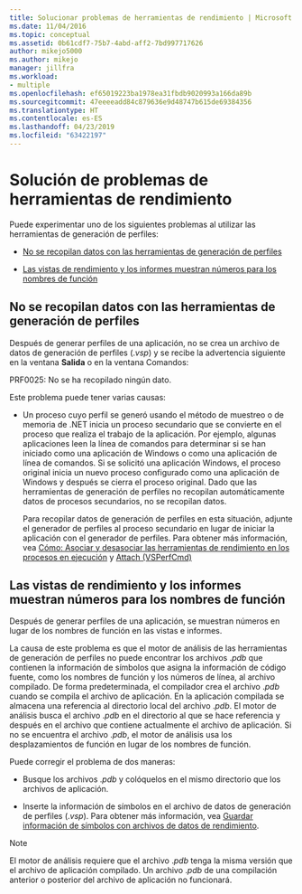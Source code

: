 ```yaml
---
title: Solucionar problemas de herramientas de rendimiento | Microsoft Docs
ms.date: 11/04/2016
ms.topic: conceptual
ms.assetid: 0b61cdf7-75b7-4abd-aff2-7bd997717626
author: mikejo5000
ms.author: mikejo
manager: jillfra
ms.workload:
- multiple
ms.openlocfilehash: ef65019223ba1978ea31fbdb9020993a166da89b
ms.sourcegitcommit: 47eeeeadd84c879636e9d48747b615de69384356
ms.translationtype: HT
ms.contentlocale: es-ES
ms.lasthandoff: 04/23/2019
ms.locfileid: "63422197"
---
```

# <a name="troubleshoot-performance-tools-issues"></a>Solución de problemas de herramientas de rendimiento
Puede experimentar uno de los siguientes problemas al utilizar las herramientas de generación de perfiles:

- [No se recopilan datos con las herramientas de generación de perfiles](#no-data-is-collected-by-the-profiling-tools)

- [Las vistas de rendimiento y los informes muestran números para los nombres de función](#performance-views-and-reports-display-numbers-for-function-names)

## <a name="no-data-is-collected-by-the-profiling-tools"></a>No se recopilan datos con las herramientas de generación de perfiles
 Después de generar perfiles de una aplicación, no se crea un archivo de datos de generación de perfiles (.*vsp*) y se recibe la advertencia siguiente en la ventana **Salida** o en la ventana Comandos:

 PRF0025: No se ha recopilado ningún dato.

 Este problema puede tener varias causas:

- Un proceso cuyo perfil se generó usando el método de muestreo o de memoria de .NET inicia un proceso secundario que se convierte en el proceso que realiza el trabajo de la aplicación. Por ejemplo, algunas aplicaciones leen la línea de comandos para determinar si se han iniciado como una aplicación de Windows o como una aplicación de línea de comandos. Si se solicitó una aplicación Windows, el proceso original inicia un nuevo proceso configurado como una aplicación de Windows y después se cierra el proceso original. Dado que las herramientas de generación de perfiles no recopilan automáticamente datos de procesos secundarios, no se recopilan datos.

     Para recopilar datos de generación de perfiles en esta situación, adjunte el generador de perfiles al proceso secundario en lugar de iniciar la aplicación con el generador de perfiles. Para obtener más información, vea [Cómo: Asociar y desasociar las herramientas de rendimiento en los procesos en ejecución](../profiling/how-to-attach-and-detach-performance-tools-to-running-processes.md) y [Attach (VSPerfCmd)](../profiling/attach.md)

## <a name="performance-views-and-reports-display-numbers-for-function-names"></a>Las vistas de rendimiento y los informes muestran números para los nombres de función
 Después de generar perfiles de una aplicación, se muestran números en lugar de los nombres de función en las vistas e informes.

 La causa de este problema es que el motor de análisis de las herramientas de generación de perfiles no puede encontrar los archivos .*pdb* que contienen la información de símbolos que asigna la información de código fuente, como los nombres de función y los números de línea, al archivo compilado. De forma predeterminada, el compilador crea el archivo .*pdb* cuando se compila el archivo de aplicación. En la aplicación compilada se almacena una referencia al directorio local del archivo .*pdb*. El motor de análisis busca el archivo .*pdb* en el directorio al que se hace referencia y después en el archivo que contiene actualmente el archivo de aplicación. Si no se encuentra el archivo .*pdb*, el motor de análisis usa los desplazamientos de función en lugar de los nombres de función.

 Puede corregir el problema de dos maneras:

- Busque los archivos .*pdb* y colóquelos en el mismo directorio que los archivos de aplicación.

- Inserte la información de símbolos en el archivo de datos de generación de perfiles (.*vsp*). Para obtener más información, vea [Guardar información de símbolos con archivos de datos de rendimiento](../profiling/saving-symbol-information-with-performance-data-files.md).

> [!NOTE]
> El motor de análisis requiere que el archivo .*pdb* tenga la misma versión que el archivo de aplicación compilado. Un archivo .*pdb* de una compilación anterior o posterior del archivo de aplicación no funcionará.